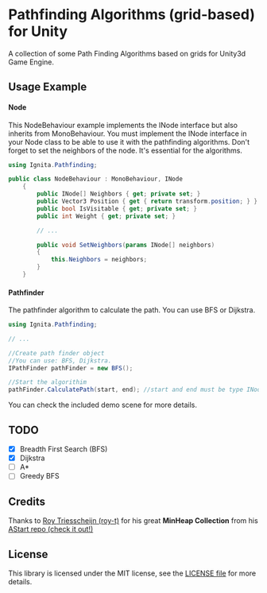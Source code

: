 # Pathfinding Algorithms (grid-based) for Unity
A collection of some Path Finding Algorithms based on grids for Unity3d Game Engine.

## Usage Example

#### Node
This NodeBehaviour example implements the INode interface but also inherits from MonoBehaviour. 
You must implement the INode interface in your Node class to be able to use it with the pathfinding algorithms.
Don't forget to set the neighbors of the node. It's essential for the algorithms.
```C#
using Ignita.Pathfinding;

public class NodeBehaviour : MonoBehaviour, INode
    {
        public INode[] Neighbors { get; private set; }
        public Vector3 Position { get { return transform.position; } }
        public bool IsVisitable { get; private set; }
        public int Weight { get; private set; }

        // ...

        public void SetNeighbors(params INode[] neighbors)
        {
            this.Neighbors = neighbors;
        }
    }
```

#### Pathfinder
The pathfinder algorithm to calculate the path.
You can use BFS or Dijkstra.
```C#
using Ignita.Pathfinding;

// ...

//Create path finder object
//You can use: BFS, Dijkstra.
IPathFinder pathFinder = new BFS();

//Start the algorithim
pathFinder.CalculatePath(start, end); //start and end must be type INode.

```
You can check the included demo scene for more details.

## TODO
- [x] Breadth First Search (BFS)
- [x] Dijkstra
- [ ] A*
- [ ] Greedy BFS

## Credits
Thanks to [Roy Triesscheijn (roy-t)](https://github.com/roy-t "Roy Triesscheijn(roy-t) profile") for his great **MinHeap Collection** from his [AStart repo (check it out!)](https://github.com/roy-t/AStar "Roy-T.AStar repo")

## License
This library is licensed under the MIT license, see the [LICENSE file](https://github.com/MarcoElz/unity-pathfinding-grid/blob/master/LICENSE) for more details.
